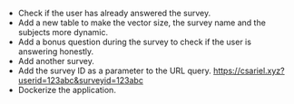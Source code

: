 * Check if the user has already answered the survey.
* Add a new table to make the vector size, the survey name and the subjects more dynamic. 
* Add a bonus question during the survey to check if the user is answering honestly.
* Add another survey.
* Add the survey ID as a parameter to the URL query.
https://csariel.xyz?userid=123abc&surveyid=123abc
* Dockerize the application.
